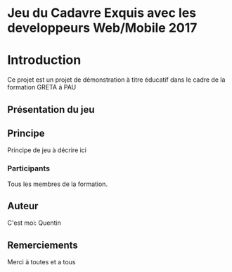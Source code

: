 # Jeu du Cadavre Exquis avec les developpeurs Web/Mobile 2017
# Introduction
Ce projet est un projet de démonstration à titre éducatif dans le cadre de la formation GRETA à PAU

## Présentation du jeu
## Principe
Principe de jeu à décrire ici

### Participants
Tous les membres de la formation.

## Auteur
C'est moi: Quentin

## Remerciements
Merci à toutes et a tous
